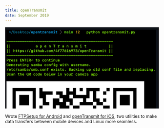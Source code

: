 ```yaml
---
title: openTransmit
date: September 2019
---
```


![openTransmit](assets/openTransmit.png "openTransmit")

Wrote [FTPSetup for Android](https://github.com/kman46/ftpsetup) and [openTransmit for iOS](https://github.com/4f77616973/openTransmit), two utilities to make data transfers between mobile devices and Linux more seamless.